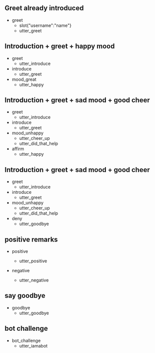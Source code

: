 ## Greet already introduced
* greet
  - slot{"username":"name"}
  - utter_greet

## Introduction + greet + happy mood
* greet
  - utter_introduce
* introduce
  - utter_greet
* mood_great
  - utter_happy

## Introduction + greet + sad mood + good cheer
* greet
  - utter_introduce
* introduce
  - utter_greet
* mood_unhappy
  - utter_cheer_up
  - utter_did_that_help
* affirm
  - utter_happy

## Introduction + greet + sad mood + good cheer
* greet
  - utter_introduce
* introduce
  - utter_greet
* mood_unhappy
  - utter_cheer_up
  - utter_did_that_help
* deny
  - utter_goodbye

## positive remarks
* positive
  - utter_positive

* negative
  - utter_negative

## say goodbye
* goodbye
  - utter_goodbye

## bot challenge
* bot_challenge
  - utter_iamabot
